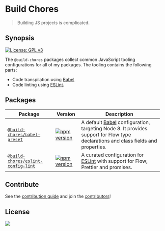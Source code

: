 # Build Chores

> Building JS projects is complicated.

## Synopsis

[![License: GPL v3](https://img.shields.io/badge/License-GPL%20v3-blue.svg)](https://www.gnu.org/licenses/gpl-3.0)

The `@build-chores` packages collect common JavaScript tooling configurations for all of my packages. The tooling contains the following parts:

- Code transpilation using [Babel](https://babeljs.io).
- Code linting using [ESLint](https://eslint.org).

## Packages

| Package | Version | Description |
|---------|---------|-------------|
| [`@build-chores/babel-preset`](packages/babel-preset) | [![npm version](https://img.shields.io/npm/v/@build-chores/babel-preset.svg?style=flat)](https://www.npmjs.com/package/@build-chores/babel-preset) | A default [Babel](https://babeljs.io) configuration, targeting Node 8. It provides support for Flow type declarations and class fields and properties. |
| [`@build-chores/eslint-config-lint`](packages/eslint-config-lint) | [![npm version](https://img.shields.io/npm/v/@build-chores/eslint-config-lint.svg?style=flat)](https://www.npmjs.com/package/@build-chores/eslint-config-lint) | A curated configuration for [ESLint](https://eslint.org) with support for Flow, Prettier and promises. |

## Contribute

See the [contribution guide](contributing.md) and join the [contributors](https://github.com/critocrito/build-chores/graphs/contributors)!

## License

[<img src="https://www.gnu.org/graphics/gplv3-88x31.png" align="left" />](license)
